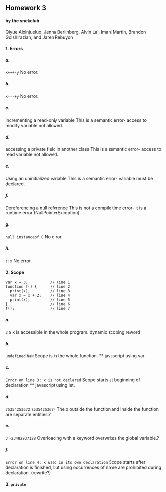 ## Homework 3

#### by the snekclub
Qiyue Aixinjueluo, Jenna Berlinberg, Alvin Lai, Imani Martin, Brandon Golshirazian, and Jaren Rebuyon

#### 1. Errors

##### a.
`x+++-y`
No error.

##### b.
`x---+y`
No error.

##### c.
incrementing a read-only variable
This is a semantic error- access to modify variable not allowed.

##### d.
accessing a private field in another class
This is a semantic error- access to read variable not allowed.

##### e.
Using an uninitialized variable
This is a semantic error- variable must be declared.

##### f.
Dereferencing a null reference
This is not a compile time error- it is a runtime error (NullPointerException).

##### g.
`null instanceof C`
No error.

##### h.
`!!x`
No error.

#### 2. Scope

```
var x = 3;          // line 1
function f() {      // line 2
  print(x);         // line 3
  var x = x + 2;    // line 4
  print(x);         // line 5
}                   // line 6
f();                // line 7
```

##### a.
`3`
`5`
x is accessible in the whole program. dynamic scoping reword

##### b.
`undefined`
`NaN`
Scope is in the whole function. ** javascript using var

##### c.
`Error on line 3: x is not declared`
Scope starts at beginning of declaration ** javascript using let,

##### d.
`75354253672`
`75354253674`
The x outside the function and inside the function are separate entities.?

##### e.
`3`
`-23482937128`
Overloading with a keyword overwrites the global variable.?

##### f.
`Error on line 4: x used in its own declaration`
Scope starts after declaration is finished, but using occurrences of name are prohibited during declaration. (rewrite?)

#### 3. `private`
